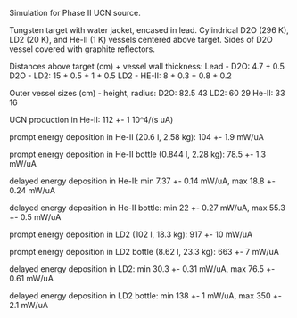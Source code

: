 Simulation for Phase II UCN source.

Tungsten target with water jacket, encased in lead.
Cylindrical D2O (296 K), LD2 (20 K), and He-II (1 K) vessels centered above target.
Sides of D2O vessel covered with graphite reflectors.

Distances above target (cm) + vessel wall thickness:
Lead - D2O: 4.7 + 0.5
D2O - LD2: 15 + 0.5 + 1 + 0.5
LD2 - HE-II: 8 + 0.3 + 0.8 + 0.2

Outer vessel sizes (cm) - height, radius:
D2O: 82.5 43
LD2: 60 29
He-II: 33 16

UCN production in He-II:
112 +- 1 10^4/(s uA)

prompt energy deposition in He-II (20.6 l, 2.58 kg):
104 +- 1.9 mW/uA

prompt energy deposition in He-II bottle (0.844 l, 2.28 kg):
78.5 +- 1.3 mW/uA

delayed energy deposition in He-II:
min 7.37 +- 0.14 mW/uA, max 18.8 +- 0.24 mW/uA

delayed energy deposition in He-II bottle:
min 22 +- 0.27 mW/uA, max 55.3 +- 0.5 mW/uA

prompt energy deposition in LD2 (102 l, 18.3 kg):
917 +- 10 mW/uA

prompt energy deposition in LD2 bottle (8.62 l, 23.3 kg):
663 +- 7 mW/uA

delayed energy deposition in LD2:
min 30.3 +- 0.31 mW/uA, max 76.5 +- 0.61 mW/uA

delayed energy deposition in LD2 bottle:
min 138 +- 1 mW/uA, max 350 +- 2.1 mW/uA


